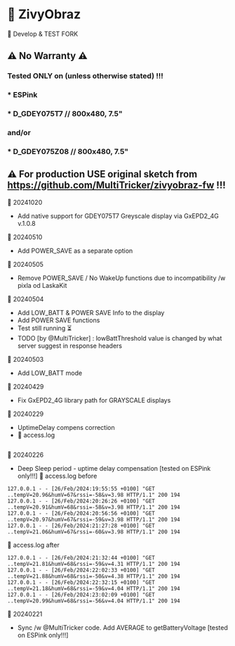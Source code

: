 # :white_square_button: ZivyObraz
:hammer: Develop & TEST FORK

## :warning: No Warranty :warning:
### Tested ONLY on (unless otherwise stated) !!!
### * ESPink
### * D_GDEY075T7     // 800x480, 7.5"
### and/or
### * D_GDEY075Z08    // 800x480, 7.5"


## :warning: For production USE original sketch from https://github.com/MultiTricker/zivyobraz-fw !!!

:calendar: 20241020
* Add native support for GDEY075T7 Greyscale display via GxEPD2_4G v.1.0.8

:calendar: 20240510
* Add POWER_SAVE as a separate option


:calendar: 20240505
* Remove POWER_SAVE / No WakeUp functions due to incompatibility /w pixla od LaskaKit


:calendar: 20240504
* Add LOW_BATT & POWER SAVE Info to the display
* Add POWER SAVE functions
* Test still running :hourglass_flowing_sand:
* TODO [by @MultiTricker] : lowBattThreshold value is changed by what server suggest in response headers

:calendar: 20240503
* Add LOW_BATT mode
 
:calendar: 20240429
* Fix GxEPD2_4G library path for GRAYSCALE displays

:calendar: 20240229
* UptimeDelay compens correction
* :memo: access.log
```
```
 
:calendar: 20240226
* Deep Sleep period - uptime delay compensation [tested on ESPink only!!!]
:memo: access.log before
```
127.0.0.1 - - [26/Feb/2024:19:55:55 +0100] "GET ..tempV=20.96&humV=67&rssi=-58&v=3.98 HTTP/1.1" 200 194
127.0.0.1 - - [26/Feb/2024:20:26:26 +0100] "GET ..tempV=20.91&humV=68&rssi=-58&v=3.98 HTTP/1.1" 200 194
127.0.0.1 - - [26/Feb/2024:20:56:56 +0100] "GET ..tempV=20.97&humV=67&rssi=-59&v=3.98 HTTP/1.1" 200 194
127.0.0.1 - - [26/Feb/2024:21:27:28 +0100] "GET ..tempV=21.06&humV=67&rssi=-60&v=3.98 HTTP/1.1" 200 194
```
:memo: access.log after
```
127.0.0.1 - - [26/Feb/2024:21:32:44 +0100] "GET ..tempV=21.81&humV=68&rssi=-59&v=4.31 HTTP/1.1" 200 194
127.0.0.1 - - [26/Feb/2024:22:02:33 +0100] "GET ..tempV=21.88&humV=68&rssi=-50&v=4.38 HTTP/1.1" 200 194
127.0.0.1 - - [26/Feb/2024:22:32:15 +0100] "GET ..tempV=21.18&humV=68&rssi=-59&v=4.04 HTTP/1.1" 200 194
127.0.0.1 - - [26/Feb/2024:23:02:09 +0100] "GET ..tempV=20.99&humV=68&rssi=-56&v=4.04 HTTP/1.1" 200 194

```

:calendar: 20240221
* Sync /w @MultiTricker code. Add AVERAGE to getBatteryVoltage [tested on ESPink only!!!]

